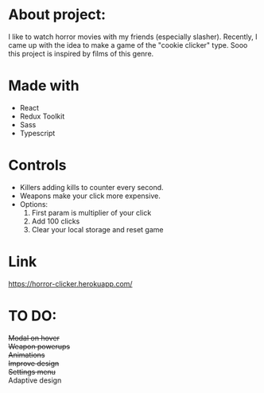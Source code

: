 # About project:

I like to watch horror movies with my friends (especially slasher). Recently, I came up with the idea to make a game of the "cookie clicker" type. 
Sooo this project is inspired by films of this genre.

# Made with
* React
* Redux Toolkit
* Sass
* Typescript

# Controls
* Killers adding kills to counter every second.
* Weapons make your click more expensive.
* Options:
  1. First param is multiplier of your click
  2. Add 100 clicks
  3. Clear your local storage and reset game

# Link

https://horror-clicker.herokuapp.com/

# TO DO:
~~Modal on hover~~\
~~Weapon powerups~~\
~~Animations~~\
~~Improve design~~\
~~Settings menu~~\
Adaptive design
